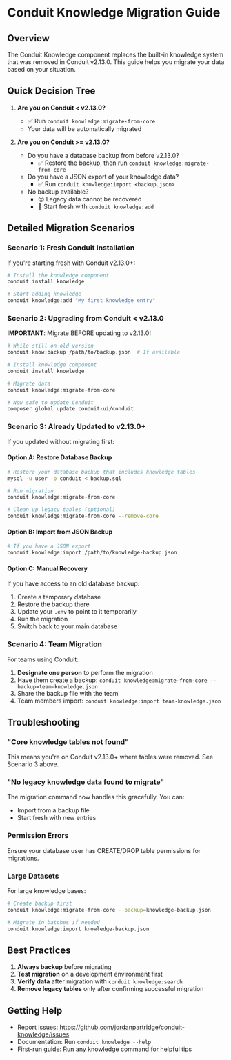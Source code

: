 # Conduit Knowledge Migration Guide

## Overview

The Conduit Knowledge component replaces the built-in knowledge system that was removed in Conduit v2.13.0. This guide helps you migrate your data based on your situation.

## Quick Decision Tree

1. **Are you on Conduit < v2.13.0?**
   - ✅ Run `conduit knowledge:migrate-from-core`
   - Your data will be automatically migrated

2. **Are you on Conduit >= v2.13.0?**
   - Do you have a database backup from before v2.13.0?
     - ✅ Restore the backup, then run `conduit knowledge:migrate-from-core`
   - Do you have a JSON export of your knowledge data?
     - ✅ Run `conduit knowledge:import <backup.json>`
   - No backup available?
     - 😔 Legacy data cannot be recovered
     - 🚀 Start fresh with `conduit knowledge:add`

## Detailed Migration Scenarios

### Scenario 1: Fresh Conduit Installation

If you're starting fresh with Conduit v2.13.0+:

```bash
# Install the knowledge component
conduit install knowledge

# Start adding knowledge
conduit knowledge:add "My first knowledge entry"
```

### Scenario 2: Upgrading from Conduit < v2.13.0

**IMPORTANT**: Migrate BEFORE updating to v2.13.0!

```bash
# While still on old version
conduit know:backup /path/to/backup.json  # If available

# Install knowledge component
conduit install knowledge

# Migrate data
conduit knowledge:migrate-from-core

# Now safe to update Conduit
composer global update conduit-ui/conduit
```

### Scenario 3: Already Updated to v2.13.0+

If you updated without migrating first:

#### Option A: Restore Database Backup
```bash
# Restore your database backup that includes knowledge tables
mysql -u user -p conduit < backup.sql

# Run migration
conduit knowledge:migrate-from-core

# Clean up legacy tables (optional)
conduit knowledge:migrate-from-core --remove-core
```

#### Option B: Import from JSON Backup
```bash
# If you have a JSON export
conduit knowledge:import /path/to/knowledge-backup.json
```

#### Option C: Manual Recovery
If you have access to an old database backup:

1. Create a temporary database
2. Restore the backup there
3. Update your `.env` to point to it temporarily
4. Run the migration
5. Switch back to your main database

### Scenario 4: Team Migration

For teams using Conduit:

1. **Designate one person** to perform the migration
2. Have them create a backup: `conduit knowledge:migrate-from-core --backup=team-knowledge.json`
3. Share the backup file with the team
4. Team members import: `conduit knowledge:import team-knowledge.json`

## Troubleshooting

### "Core knowledge tables not found"

This means you're on Conduit v2.13.0+ where tables were removed. See Scenario 3 above.

### "No legacy knowledge data found to migrate"

The migration command now handles this gracefully. You can:
- Import from a backup file
- Start fresh with new entries

### Permission Errors

Ensure your database user has CREATE/DROP table permissions for migrations.

### Large Datasets

For large knowledge bases:
```bash
# Create backup first
conduit knowledge:migrate-from-core --backup=knowledge-backup.json

# Migrate in batches if needed
conduit knowledge:import knowledge-backup.json
```

## Best Practices

1. **Always backup** before migrating
2. **Test migration** on a development environment first
3. **Verify data** after migration with `conduit knowledge:search`
4. **Remove legacy tables** only after confirming successful migration

## Getting Help

- Report issues: https://github.com/jordanpartridge/conduit-knowledge/issues
- Documentation: Run `conduit knowledge --help`
- First-run guide: Run any knowledge command for helpful tips